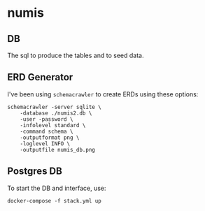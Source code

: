 # numis

## DB

The sql to produce the tables and to seed data.


## ERD Generator

I've been using `schemacrawler` to create ERDs using these options:

    schemacrawler -server sqlite \
        -database ./numis2.db \
        -user -password \
        -infolevel standard \
        -command schema \
        -outputformat png \
        -loglevel INFO \
        -outputfile numis_db.png


## Postgres DB

To start the DB and interface, use:

    docker-compose -f stack.yml up
